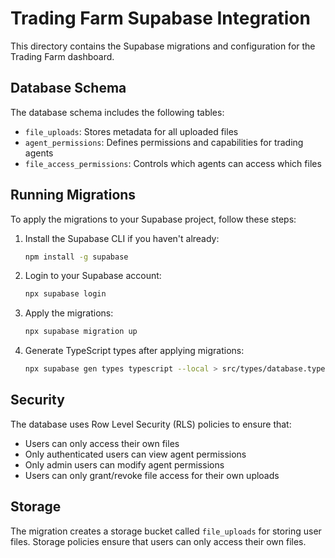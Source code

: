 # Trading Farm Supabase Integration

This directory contains the Supabase migrations and configuration for the Trading Farm dashboard.

## Database Schema

The database schema includes the following tables:

- `file_uploads`: Stores metadata for all uploaded files
- `agent_permissions`: Defines permissions and capabilities for trading agents
- `file_access_permissions`: Controls which agents can access which files

## Running Migrations

To apply the migrations to your Supabase project, follow these steps:

1. Install the Supabase CLI if you haven't already:
   ```bash
   npm install -g supabase
   ```

2. Login to your Supabase account:
   ```bash
   npx supabase login
   ```

3. Apply the migrations:
   ```bash
   npx supabase migration up
   ```

4. Generate TypeScript types after applying migrations:
   ```bash
   npx supabase gen types typescript --local > src/types/database.types.ts
   ```

## Security

The database uses Row Level Security (RLS) policies to ensure that:

- Users can only access their own files
- Only authenticated users can view agent permissions
- Only admin users can modify agent permissions
- Users can only grant/revoke file access for their own uploads

## Storage

The migration creates a storage bucket called `file_uploads` for storing user files. 
Storage policies ensure that users can only access their own files.
